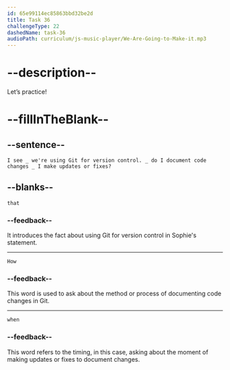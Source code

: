 ```yaml
---
id: 65e99114ec85863bbd32be2d
title: Task 36
challengeType: 22
dashedName: task-36
audioPath: curriculum/js-music-player/We-Are-Going-to-Make-it.mp3
---
```


<!--
AUDIO REFERENCE:
Sophie: I see that we're using Git for version control. How do I document code changes when I make updates or fixes?
-->

# --description--

Let’s practice!

# --fillInTheBlank--

## --sentence--

`I see _ we're using Git for version control. _ do I document code changes _ I make updates or fixes?`

## --blanks--

`that`

### --feedback--

It introduces the fact about using Git for version control in Sophie's statement.

---

`How`

### --feedback--

This word is used to ask about the method or process of documenting code changes in Git.

---

`when`

### --feedback--

This word refers to the timing, in this case, asking about the moment of making updates or fixes to document changes.
